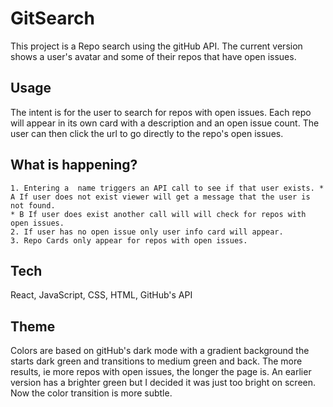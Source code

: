 # GitSearch

This project is a Repo search using the gitHub API. The current version shows a user's avatar and some of their repos that have open issues. 

## Usage

The intent is for the user to search for repos with open issues. Each repo will appear in its own card with a description and an open issue count. The user can then click the url to go directly to the repo's open issues.

## What is happening?

    1. Entering a  name triggers an API call to see if that user exists. * A If user does not exist viewer will get a message that the user is  not found.
    * B If user does exist another call will will check for repos with open issues.
    2. If user has no open issue only user info card will appear. 
    3. Repo Cards only appear for repos with open issues.


## Tech

React, JavaScript, CSS, HTML, GitHub's API

## Theme

Colors are based on gitHub's dark mode with a gradient background the starts dark green and transitions to medium green and back. The more results, ie more repos with open issues, the longer the page is.
An earlier version has a brighter green but I decided it was just too bright on screen. Now the color transition is more subtle.
